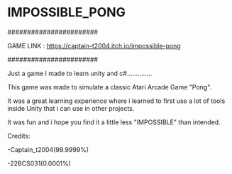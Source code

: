 # IMPOSSIBLE_PONG

#######################

GAME LINK : https://captain-t2004.itch.io/impossible-pong

#######################

Just a game I made to learn unity and c#..............

This game was made to simulate a classic Atari Arcade Game "Pong".

It was a great learning experience where i learned to first use a lot of tools inside Unity that i can use in other projects.

It was fun and i hope you find it a little less "IMPOSSIBLE" than intended.

Credits:

-Captain_t2004(99.9999%)

-22BCS031(0.0001%)
